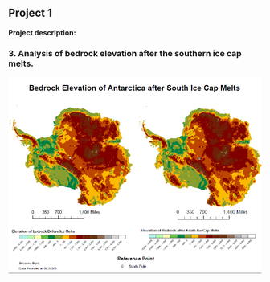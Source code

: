 ## Project 1

**Project description:**

### 3. Analysis of bedrock elevation after the southern ice cap melts.

<img src="../images/antarctica.png?raw=true"/>
